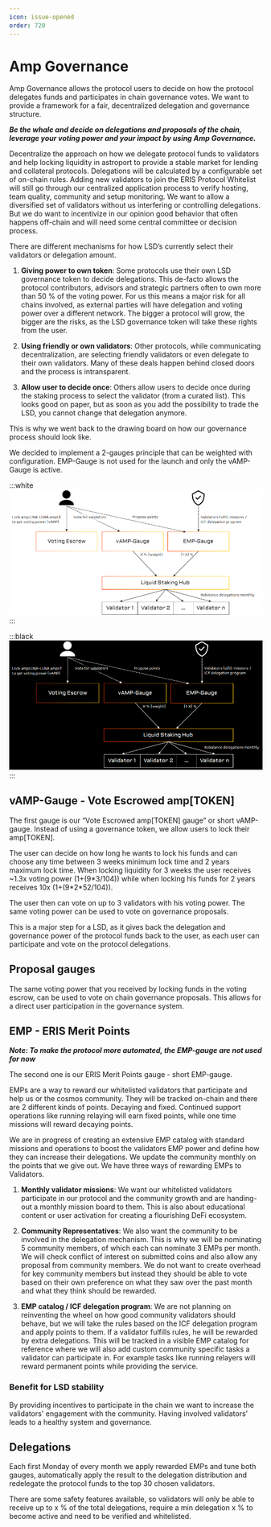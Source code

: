 ```yaml
---
icon: issue-opened
order: 720
---
```


# Amp Governance

Amp Governance allows the protocol users to decide on how the protocol delegates funds and participates in chain governance votes. We want to provide a framework for a fair, decentralized delegation and governance structure.

**_Be the whale and decide on delegations and proposals of the chain, leverage your voting power and your impact by using Amp Governance._**

Decentralize the approach on how we delegate protocol funds to validators and help locking liquidity in astroport to provide a stable market for lending and collateral protocols. Delegations will be calculated by a configurable set of on-chain rules. Adding new validators to join the ERIS Protocol Whitelist will still go through our centralized application process to verify hosting, team quality, community and setup monitoring. We want to allow a diversified set of validators without us interfering or controlling delegations. But we do want to incentivize in our opinion good behavior that often happens off-chain and will need some central committee or decision process.

There are different mechanisms for how LSD’s currently select their validators or delegation amount.

1. **Giving power to own token**: Some protocols use their own LSD governance token to decide delegations. This de-facto allows the protocol contributors, advisors and strategic partners often to own more than 50 % of the voting power. For us this means a major risk for all chains involved, as external parties will have delegation and voting power over a different network. The bigger a protocol will grow, the bigger are the risks, as the LSD governance token will take these rights from the user.

2. **Using friendly or own validators**: Other protocols, while communicating decentralization, are selecting friendly validators or even delegate to their own validators. Many of these deals happen behind closed doors and the process is intransparent.

3. **Allow user to decide once**: Others allow users to decide once during the staking process to select the validator (from a curated list). This looks good on paper, but as soon as you add the possibility to trade the LSD, you cannot change that delegation anymore.

This is why we went back to the drawing board on how our governance process should look like.

We decided to implement a 2-gauges principle that can be weighted with configuration. EMP-Gauge is not used for the launch and only the vAMP-Gauge is active.

:::white
![](2023-02-24-10-40-57.png)
:::

:::black
![](2023-02-24-10-41-40.png)
:::

## vAMP-Gauge - Vote Escrowed amp[TOKEN]

The first gauge is our “Vote Escrowed amp[TOKEN] gauge” or short vAMP-gauge. Instead of using a governance token, we allow users to lock their amp[TOKEN].

The user can decide on how long he wants to lock his funds and can choose any time between 3 weeks minimum lock time and 2 years maximum lock time. When locking liquidity for 3 weeks the user receives ~1.3x voting power (1+(9\*3/104)) while when locking his funds for 2 years receives 10x (1+(9\*2\*52/104)).

The user then can vote on up to 3 validators with his voting power. The same voting power can be used to vote on governance proposals.

This is a major step for a LSD, as it gives back the delegation and governance power of the protocol funds back to the user, as each user can participate and vote on the protocol delegations.

## Proposal gauges

The same voting power that you received by locking funds in the voting escrow, can be used to vote on chain governance proposals. This allows for a direct user participation in the governance system.

## EMP - ERIS Merit Points

**_Note: To make the protocol more automated, the EMP-gauge are not used for now_**

The second one is our ERIS Merit Points gauge - short EMP-gauge.

EMPs are a way to reward our whitelisted validators that participate and help us or the cosmos community. They will be tracked on-chain and there are 2 different kinds of points. Decaying and fixed. Continued support operations like running relaying will earn fixed points, while one time missions will reward decaying points.

We are in progress of creating an extensive EMP catalog with standard missions and operations to boost the validators EMP power and define how they can increase their delegations. We update the community monthly on the points that we give out.
We have three ways of rewarding EMPs to Validators.

1. **Monthly validator missions**: We want our whitelisted validators participate in our protocol and the community growth and are handing-out a monthly mission board to them. This is also about educational content or user activation for creating a flourishing DeFi ecosystem.

2. **Community Representatives**: We also want the community to be involved in the delegation mechanism. This is why we will be nominating 5 community members, of which each can nominate 3 EMPs per month. We will check conflict of interest on submitted coins and also allow any proposal from community members. We do not want to create overhead for key community members but instead they should be able to vote based on their own preference on what they saw over the past month and what they think should be rewarded.

3. **EMP catalog / ICF delegation program**: We are not planning on reinventing the wheel on how good community validators should behave, but we will take the rules based on the ICF delegation program and apply points to them. If a validator fulfills rules, he will be rewarded by extra delegations. This will be tracked in a visible EMP catalog for reference where we will also add custom community specific tasks a validator can participate in. For example tasks like running relayers will reward permanent points while providing the service.

### Benefit for LSD stability

By providing incentives to participate in the chain we want to increase the validators' engagement with the community. Having involved validators’ leads to a healthy system and governance.

## Delegations

Each first Monday of every month we apply rewarded EMPs and tune both gauges, automatically apply the result to the delegation distribution and redelegate the protocol funds to the top 30 chosen validators.

There are some safety features available, so validators will only be able to receive up to x % of the total delegations, require a min delegation x % to become active and need to be verified and whitelisted.
